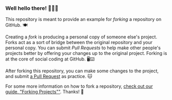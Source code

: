 ### Well hello there! 🙌🏽😇

This repository is meant to provide an example for *forking* a repository on GitHub. 🍽

Creating a *fork* is producing a personal copy of someone else's project. Forks act as a sort of bridge between the original repository and your personal copy. You can submit *Pull Requests* to help make other people's projects better by offering your changes up to the original project. Forking is at the core of social coding at GitHub. 🖥⌨️

After forking this repository, you can make some changes to the project, and submit [a Pull Request](https://github.com/octocat/Spoon-Knife/pulls) as practice. 🐱

For some more information on how to fork a repository, [check out our guide, "Forking Projects""](http://guides.github.com/overviews/forking/). Thanks! :sparkling_heart:

